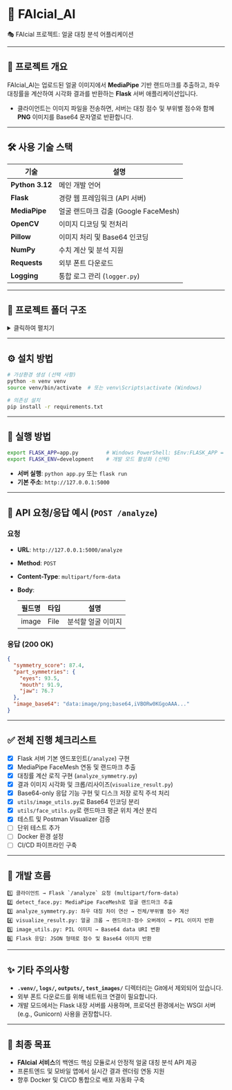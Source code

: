 # 🧠 FAIcial_AI

🎭 FAIcial 프로젝트: 얼굴 대칭 분석 어플리케이션

---

## 📌 프로젝트 개요

FAIcial_AI는 업로드된 얼굴 이미지에서 **MediaPipe** 기반 랜드마크를 추출하고, 좌우 대칭률을 계산하여 시각화 결과를 반환하는 **Flask** 서버 애플리케이션입니다.

- 클라이언트는 이미지 파일을 전송하면, 서버는 대칭 점수 및 부위별 점수와 함께 **PNG** 이미지를 Base64 문자열로 반환합니다.

---

## 🛠️ 사용 기술 스택

| 기술            | 설명                                 |
| --------------- | ------------------------------------ |
| **Python 3.12** | 메인 개발 언어                       |
| **Flask**       | 경량 웹 프레임워크 (API 서버)        |
| **MediaPipe**   | 얼굴 랜드마크 검출 (Google FaceMesh) |
| **OpenCV**      | 이미지 디코딩 및 전처리              |
| **Pillow**      | 이미지 처리 및 Base64 인코딩         |
| **NumPy**       | 수치 계산 및 분석 지원               |
| **Requests**    | 외부 폰트 다운로드                   |
| **Logging**     | 통합 로그 관리 (`logger.py`)         |

---

## 📁 프로젝트 폴더 구조

<details>
<summary>클릭하여 펼치기</summary>

```plaintext
FAIcial_AI/
 │
 ├── app.py                        # 🔹 Flask 엔트리 포인트
 ├── requirements.txt              # 🔹 의존성 목록
 ├── README.md                     # 🔹 전체 설명 문서
 ├── CHANGELOG.md                  # 🔹 개선 이력 정리
 ├── logger.py                     # 🔹 통합 로그 설정 모듈
 │
 ├── fonts/                        # 🔤 폰트 저장 경로
 │   └── NotoSansKR-Regular.otf
 │
 ├── analyzer/                     # 얼굴 분석 로직
 │   ├── __init__.py
 │   ├── detect_face.py            # 얼굴 인식 및 랜드마크 추출
 │   ├── analyze_symmetry.py       # 대칭률 계산 로직
 │   └── visualize_result.py       # 결과 이미지 시각화
 │
 ├── utils/                        # 유틸 함수 모듈
 │   ├── __init__.py               # 패키지 초기화
 │   ├── image_utils.py            # 이미지 Base64 인코딩 유틸
 │   └── face_utils.py             # 랜드마크 좌표 유틸
 │
 ├── test_images/                  # 🧪 테스트용 이미지 (Git 추적 제외)
 │   ├── sample1.jpg
 │   ├── sample2.png
 │   └── sample3.jpg
 │
 ├── outputs/                      # 💾 결과 이미지 저장 폴더 (Git 추적 제외)
 │   └── result_YYYYMMDD_HHMMSS.png
 │
 └── logs/                         # 📝 로그 파일 저장 위치 (Git 추적 제외)
     └── app_YYYY-MM-DD.log
```

</details>

---

## ⚙️ 설치 방법

```bash
# 가상환경 생성 (선택 사항)
python -m venv venv
source venv/bin/activate  # 또는 venv\Scripts\activate (Windows)

# 의존성 설치
pip install -r requirements.txt
```

---

## 🚀 실행 방법

```bash
export FLASK_APP=app.py         # Windows PowerShell: $Env:FLASK_APP = "app.py"
export FLASK_ENV=development    # 개발 모드 활성화 (선택)
```

- **서버 실행**: `python app.py` 또는 `flask run`
- **기본 주소**: `http://127.0.0.1:5000`

---

## 🔌 API 요청/응답 예시 (`POST /analyze`)

### 요청

- **URL**: `http://127.0.0.1:5000/analyze`
- **Method**: `POST`
- **Content-Type**: `multipart/form-data`
- **Body**:

  | 필드명 | 타입 | 설명               |
  | ------ | ---- | ------------------ |
  | image  | File | 분석할 얼굴 이미지 |

### 응답 (200 OK)

```json
{
  "symmetry_score": 87.4,
  "part_symmetries": {
    "eyes": 93.5,
    "mouth": 91.9,
    "jaw": 76.7
  },
  "image_base64": "data:image/png;base64,iVBORw0KGgoAAA..."
}
```

---

## ✅ 전체 진행 체크리스트

- [x] Flask 서버 기본 엔드포인트(`/analyze`) 구현
- [x] MediaPipe FaceMesh 연동 및 랜드마크 추출
- [x] 대칭률 계산 로직 구현 (`analyze_symmetry.py`)
- [x] 결과 이미지 시각화 및 크롭/리사이즈(`visualize_result.py`)
- [x] Base64-only 응답 기능 구현 및 디스크 저장 로직 주석 처리
- [x] `utils/image_utils.py`로 Base64 인코딩 분리
- [x] `utils/face_utils.py`로 랜드마크 평균 위치 계산 분리
- [x] 테스트 및 Postman Visualizer 검증
- [ ] 단위 테스트 추가
- [ ] Docker 환경 설정
- [ ] CI/CD 파이프라인 구축

---

## 🧠 개발 흐름

```plaintext
1️⃣ 클라이언트 → Flask `/analyze` 요청 (multipart/form-data)
2️⃣ detect_face.py: MediaPipe FaceMesh로 얼굴 랜드마크 추출
3️⃣ analyze_symmetry.py: 좌우 대칭 차이 연산 → 전체/부위별 점수 계산
4️⃣ visualize_result.py: 얼굴 크롭 → 랜드마크·점수 오버레이 → PIL 이미지 반환
5️⃣ image_utils.py: PIL 이미지 → Base64 data URI 변환
6️⃣ Flask 응답: JSON 형태로 점수 및 Base64 이미지 반환
```

---

## ✨ 기타 주의사항

- **`.venv/`, `logs/`, `outputs/`, `test_images/`** 디렉터리는 Git에서 제외되어 있습니다.
- 외부 폰트 다운로드를 위해 네트워크 연결이 필요합니다.
- 개발 모드에서는 Flask 내장 서버를 사용하며, 프로덕션 환경에서는 WSGI 서버(e.g., Gunicorn) 사용을 권장합니다.

---

## 🏁 최종 목표

- **FAIcial 서비스**의 백엔드 핵심 모듈로서 안정적 얼굴 대칭 분석 API 제공
- 프론트엔드 및 모바일 앱에서 실시간 결과 렌더링 연동 지원
- 향후 Docker 및 CI/CD 통합으로 배포 자동화 구축
